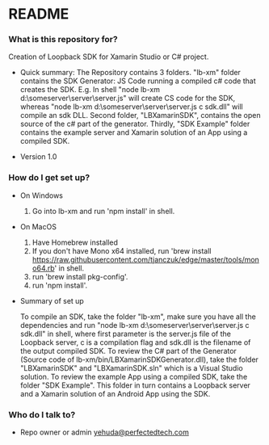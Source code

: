 # README #

### What is this repository for? ###

Creation of Loopback SDK for Xamarin Studio or C# project.

* Quick summary: 
    The Repository contains 3 folders.
    "lb-xm" folder contains the SDK Generator: JS Code running a compiled c# code that creates the SDK. E.g. In shell "node lb-xm d:\someserver\server\server.js" will create CS code for the SDK, whereas "node lb-xm d:\someserver\server\server.js c sdk.dll" will compile an sdk DLL. 
    Second folder, "LBXamarinSDK", contains the open source of the c# part of the generator. 
    Thirdly, "SDK Example" folder contains the example server and Xamarin solution of an App using a compiled SDK.

* Version 1.0

### How do I get set up? ###

* On Windows
	1. Go into lb-xm and run 'npm install' in shell.
* On MacOS
	1. Have Homebrew installed
	2. If you don't have Mono x64 installed, run 'brew install https://raw.githubusercontent.com/tjanczuk/edge/master/tools/mono64.rb' in shell.
	3. run 'brew install pkg-config'.
	4. run 'npm install'.


* Summary of set up

    To compile an SDK, take the folder "lb-xm", make sure you have all the dependencies and run "node lb-xm d:\someserver\server\server.js c sdk.dll" in shell, where first parameter is the server.js file of the Loopback server, c is a compilation flag and sdk.dll is the filename of the output compiled SDK.
    To review the C# part of the Generator (Source code of lb-xm/bin/LBXamarinSDKGenerator.dll), take the folder "LBXamarinSDK" and "LBXamarinSDK.sln" which is a Visual Studio solution.
    To review the example App using a compiled SDK, take the folder "SDK Example". This folder in turn contains a Loopback server and a Xamarin solution of an Android App using the SDK.

### Who do I talk to? ###

* Repo owner or admin
yehuda@perfectedtech.com